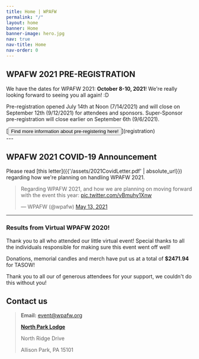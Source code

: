 ```yaml
---
title: Home | WPAFW
permalink: "/"
layout: home
banner: Home
banner-image: hero.jpg
nav: true
nav-title: Home
nav-order: 0
---
```


<section class="section">


# WPAFW 2021 PRE-REGISTRATION

We have the dates for WPAFW 2021: **October 8-10, 2021**! We're really looking forward to seeing you all again! :D

Pre-registration opened July 14th at Noon (7/14/2021) and will close on September 12th (9/12/2021) for attendees and sponsors. Super-Sponsor pre-registration will close earlier on September 6th (9/6/2021).

<div class="buttons">
  [<button class="button is-link">Find more information about pre-registering here!</button>](registration)
</div>
---

## WPAFW 2021 COVID-19 Announcement 

Please read [this letter]({{'/assets/2021CovidLetter.pdf' | absolute_url}}) regarding how we're planning on handling WPAFW 2021.

<blockquote class="twitter-tweet"><p lang="en" dir="ltr">
Regarding WPAFW 2021, and how we are planning on moving forward with the event this year: <a href="https://t.co/vBmuhy1Xnw">pic.twitter.com/vBmuhy1Xnw</a></p>&mdash; WPAFW (@wpafw) <a href="https://twitter.com/wpafw/status/1392637718304337921?ref_src=twsrc%5Etfw">May 13, 2021</a>
</blockquote> 

<script async src="https://platform.twitter.com/widgets.js" charset="utf-8">
</script> 


---
</section>

<section class="section">

### Results from Virtual WPAFW 2020!

Thank you to all who attended our little virtual event! Special thanks to all the individuals responsible for making sure this event went off well!

Donations, memorial candles and merch have put us at a total of **$2471.94** for TASOW!

Thank you to all our of generous attendees for your support, we couldn't do this without you!

</section>

<section class="section">

## Contact us

> **Email:** [event@wpafw.org](mailto:event@wpafw.org)
>
> [**North Park Lodge**](https://goo.gl/maps/o1S7uUwtQZ2aN6wi9)
>
> North Ridge Drive
>
> Allison Park, PA 15101


</section>
